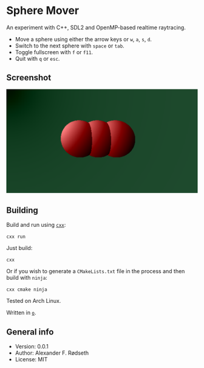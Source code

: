 # Sphere Mover

An experiment with C++, SDL2 and OpenMP-based realtime raytracing.

* Move a sphere using either the arrow keys or `w`, `a`, `s`, `d`.
* Switch to the next sphere with `space` or `tab`.
* Toggle fullscreen with `f` or `f11`.
* Quit with `q` or `esc`.

## Screenshot

![screenshot](img/screenshot.png)

## Building

Build and run using [`cxx`](https://github.com/xyproto/cxx):

    cxx run

Just build:

    cxx

Or if you wish to generate a `CMakeLists.txt` file in the process and then build with `ninja`:

    cxx cmake ninja

Tested on Arch Linux.

Written in [`o`](https://github.com/xyproto/o).

## General info

* Version: 0.0.1
* Author: Alexander F. Rødseth
* License: MIT
